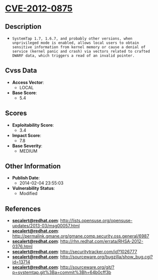 
# [CVE-2012-0875](https://cve.mitre.org/cgi-bin/cvename.cgi?name=CVE-2012-0875)

## Description

- `SystemTap 1.7, 1.6.7, and probably other versions, when unprivileged mode is enabled, allows local users to obtain sensitive information from kernel memory or cause a denial of service (kernel panic and crash) via vectors related to crafted DWARF data, which triggers a read of an invalid pointer.`

## Cvss Data

- **Access Vector**:
  - LOCAL
- **Base Score**:
  - 5.4

## Scores

- **Exploitability Score**:
  - 3.4
- **Impact Score**:
  - 7.8
- **Base Severity**:
  - MEDIUM

## Other Information

- **Publish Date**:
  - 2014-02-04 23:55:03
- **Vulnerability Status**:
  - Modified

## References

- **secalert@redhat.com**: http://lists.opensuse.org/opensuse-updates/2013-03/msg00057.html
- **secalert@redhat.com**: http://permalink.gmane.org/gmane.comp.security.oss.general/6987
- **secalert@redhat.com**: http://rhn.redhat.com/errata/RHSA-2012-0376.html
- **secalert@redhat.com**: http://securitytracker.com/id?1026777
- **secalert@redhat.com**: http://sourceware.org/bugzilla/show_bug.cgi?id=13714
- **secalert@redhat.com**: http://sourceware.org/git/?p=systemtap.git%3Ba=commit%3Bh=64b0cff3b
